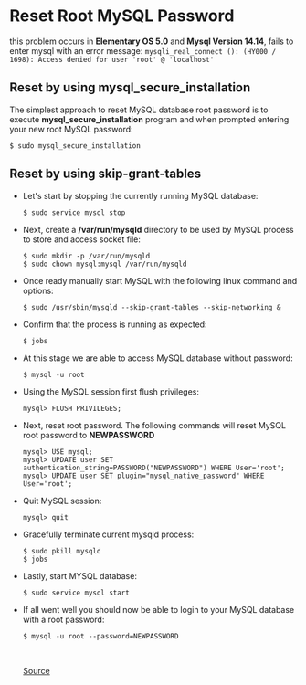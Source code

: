 # Reset Root MySQL Password

this problem occurs in **Elementary OS 5.0** and **Mysql Version 14.14**, fails to enter mysql with an error message: `mysqli_real_connect (): (HY000 / 1698): Access denied for user 'root' @ 'localhost'`


## Reset by using mysql_secure_installation

The simplest approach to reset MySQL database root password is to execute **mysql_secure_installation** program and when prompted entering your new root MySQL password: 

```console
$ sudo mysql_secure_installation
```


## Reset by using skip-grant-tables

- Let's start by stopping the currently running MySQL database: 

  ```console
  $ sudo service mysql stop
  ```

- Next, create a **/var/run/mysqld** directory to be used by MySQL process to store and access socket file:

  ```console
  $ sudo mkdir -p /var/run/mysqld
  $ sudo chown mysql:mysql /var/run/mysqld
  ```

- Once ready manually start MySQL with the following linux command and options:

  ```console
  $ sudo /usr/sbin/mysqld --skip-grant-tables --skip-networking &
  ```

- Confirm that the process is running as expected: 

  ```console
  $ jobs
  ````

- At this stage we are able to access MySQL database without password: 
  
  ```mysql
  $ mysql -u root
  ```

- Using the MySQL session first flush privileges: 

  ```mysql
  mysql> FLUSH PRIVILEGES;
  ```

- Next, reset root password. The following commands will reset MySQL root password to **NEWPASSWORD**

  ```mysql
  mysql> USE mysql;
  mysql> UPDATE user SET authentication_string=PASSWORD("NEWPASSWORD") WHERE User='root';
  mysql> UPDATE user SET plugin="mysql_native_password" WHERE User='root';
  ```

- Quit MySQL session: 

  ```mysql
  mysql> quit
  ```         

- Gracefully terminate current mysqld process:
  
  ```console
  $ sudo pkill mysqld
  $ jobs
  ```                                                                                                                                                                     
- Lastly, start MYSQL database: 

  ```console
  $ sudo service mysql start
  ```

- If all went well you should now be able to login to your MySQL database with a root password:

  ```console
  $ mysql -u root --password=NEWPASSWORD
  ```    
  
  <br>
  
  [Source](https://linuxconfig.org/how-to-reset-root-mysql-password-on-ubuntu-18-04-bionic-beaver-linux)
